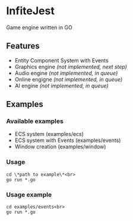 # InfiteJest
Game engine written in GO

## Features
- Entity Component System with Events
- Graphics engine *(not implemented, next step)*
- Audio engine *(not implemented, in queue)*
- Online engigne *(not implemented, in queue)*
- AI engine *(not implemented, in queue)*

## Examples
### Available examples
- ECS system (examples/ecs)
- ECS system with Events (examples/events)
- Window creation (examples/window)

### Usage
```
cd \*path to example\*<br>
go run *.go
```

### Usage example
```
cd examples/events<br>
go run *.go
```